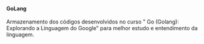 <h4> GoLang </h4>

Armazenamento dos códigos desenvolvidos no curso " Go (Golang): Explorando a Linguagem do Google" para melhor estudo e entendimento da linguagem.

